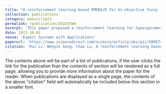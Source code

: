 ```yaml
---
title: "A reinforcement learning based RMOEA/D for bi-objective fuzzy flexible job shop scheduling"
collection: publications
category: manuscripts
permalink: /publication/2022ESWA
excerpt: 'This paper proposed a reinforcement learning for hyperparameter for MOEA/D.'
date: 2022-10-01
venue: 'Expert Systems with Applications'
paperurl: 'https://www.sciencedirect.com/science/article/abs/pii/S0957417422007291'
citation: 'Rui Li, Wenyin Gong, Chao Lu, A reinforcement learning based RMOEA/D for bi-objective fuzzy flexible job shop scheduling, <i>Expert Systems with Applications </i>,203,2022,117380.'
---
```


The contents above will be part of a list of publications, if the user clicks the link for the publication than the contents of section will be rendered as a full page, allowing you to provide more information about the paper for the reader. When publications are displayed as a single page, the contents of the above "citation" field will automatically be included below this section in a smaller font.
